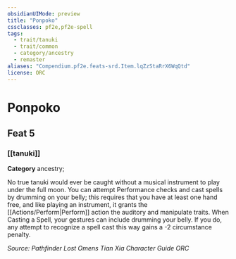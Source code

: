 ```yaml
---
obsidianUIMode: preview
title: "Ponpoko"
cssclasses: pf2e,pf2e-spell
tags:
  - trait/tanuki
  - trait/common
  - category/ancestry
  - remaster
aliases: "Compendium.pf2e.feats-srd.Item.lqZzStaRrX6WqQtd"
license: ORC
---
```

# Ponpoko
## Feat 5
### [[tanuki]]

**Category** ancestry; 




No true tanuki would ever be caught without a musical instrument to play under the full moon. You can attempt Performance checks and cast spells by drumming on your belly; this requires that you have at least one hand free, and like playing an instrument, it grants the [[Actions/Perform|Perform]] action the auditory and manipulate traits. When Casting a Spell, your gestures can include drumming your belly. If you do, any attempt to recognize a spell cast this way gains a -2 circumstance penalty.

*Source: Pathfinder Lost Omens Tian Xia Character Guide*
*ORC*